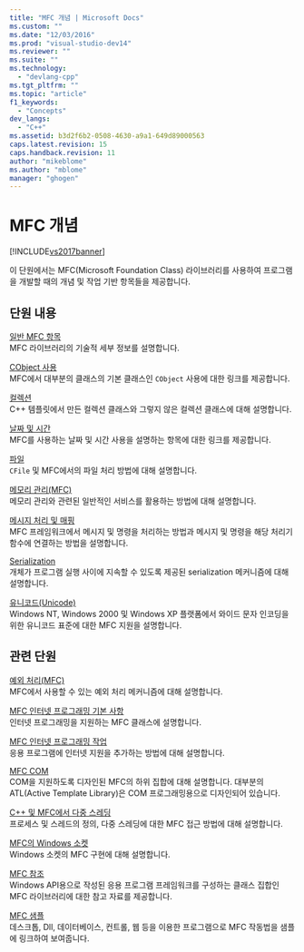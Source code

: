 ```yaml
---
title: "MFC 개념 | Microsoft Docs"
ms.custom: ""
ms.date: "12/03/2016"
ms.prod: "visual-studio-dev14"
ms.reviewer: ""
ms.suite: ""
ms.technology: 
  - "devlang-cpp"
ms.tgt_pltfrm: ""
ms.topic: "article"
f1_keywords: 
  - "Concepts"
dev_langs: 
  - "C++"
ms.assetid: b3d2f6b2-0508-4630-a9a1-649d89000563
caps.latest.revision: 15
caps.handback.revision: 11
author: "mikeblome"
ms.author: "mblome"
manager: "ghogen"
---
```

# MFC 개념
[!INCLUDE[vs2017banner](../assembler/inline/includes/vs2017banner.md)]

이 단원에서는 MFC\(Microsoft Foundation Class\) 라이브러리를 사용하여 프로그램을 개발할 때의 개념 및 작업 기반 항목들을 제공합니다.  
  
## 단원 내용  
 [일반 MFC 항목](../mfc/general-mfc-topics.md)  
 MFC 라이브러리의 기술적 세부 정보를 설명합니다.  
  
 [CObject 사용](../mfc/using-cobject.md)  
 MFC에서 대부분의 클래스의 기본 클래스인 `CObject` 사용에 대한 링크를 제공합니다.  
  
 [컬렉션](../mfc/collections.md)  
 C\+\+ 템플릿에서 만든 컬렉션 클래스와 그렇지 않은 컬렉션 클래스에 대해 설명합니다.  
  
 [날짜 및 시간](../atl-mfc-shared/date-and-time.md)  
 MFC를 사용하는 날짜 및 시간 사용을 설명하는 항목에 대한 링크를 제공합니다.  
  
 [파일](../mfc/files-in-mfc.md)  
 `CFile` 및 MFC에서의 파일 처리 방법에 대해 설명합니다.  
  
 [메모리 관리\(MFC\)](../mfc/memory-management.md)  
 메모리 관리와 관련된 일반적인 서비스를 활용하는 방법에 대해 설명합니다.  
  
 [메시지 처리 및 매핑](../mfc/message-handling-and-mapping.md)  
 MFC 프레임워크에서 메시지 및 명령을 처리하는 방법과 메시지 및 명령을 해당 처리기 함수에 연결하는 방법을 설명합니다.  
  
 [Serialization](../mfc/serialization-in-mfc.md)  
 개체가 프로그램 실행 사이에 지속할 수 있도록 제공된 serialization 메커니즘에 대해 설명합니다.  
  
 [유니코드\(Unicode\)](../mfc/unicode-in-mfc.md)  
 Windows NT, Windows 2000 및 Windows XP 플랫폼에서 와이드 문자 인코딩을 위한 유니코드 표준에 대한 MFC 지원을 설명합니다.  
  
## 관련 단원  
 [예외 처리\(MFC\)](../mfc/exception-handling-in-mfc.md)  
 MFC에서 사용할 수 있는 예외 처리 메커니즘에 대해 설명합니다.  
  
 [MFC 인터넷 프로그래밍 기본 사항](../mfc/mfc-internet-programming-basics.md)  
 인터넷 프로그래밍을 지원하는 MFC 클래스에 설명합니다.  
  
 [MFC 인터넷 프로그래밍 작업](../mfc/mfc-internet-programming-tasks.md)  
 응용 프로그램에 인터넷 지원을 추가하는 방법에 대해 설명합니다.  
  
 [MFC COM](../mfc/mfc-com.md)  
 COM을 지원하도록 디자인된 MFC의 하위 집합에 대해 설명합니다. 대부분의 ATL\(Active Template Library\)은 COM 프로그래밍용으로 디자인되어 있습니다.  
  
 [C\+\+ 및 MFC에서 다중 스레딩](../parallel/multithreading-with-cpp-and-mfc.md)  
 프로세스 및 스레드의 정의, 다중 스레딩에 대한 MFC 접근 방법에 대해 설명합니다.  
  
 [MFC의 Windows 소켓](../mfc/windows-sockets.md)  
 Windows 소켓의 MFC 구현에 대해 설명합니다.  
  
 [MFC 참조](../mfc/mfc-desktop-applications.md)  
 Windows API용으로 작성된 응용 프로그램 프레임워크를 구성하는 클래스 집합인 MFC 라이브러리에 대한 참고 자료를 제공합니다.  
  
 [MFC 샘플](../top/visual-cpp-samples.md)  
 데스크톱, Dll, 데이터베이스, 컨트롤, 웹 등을 이용한 프로그램으로 MFC 작동법을 샘플에 링크하여 보여줍니다.